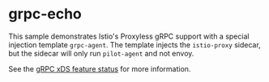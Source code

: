 # grpc-echo

This sample demonstrates Istio's Proxyless gRPC support with a special injection template `grpc-agent`.
The template injects the `istio-proxy` sidecar, but the sidecar will only run `pilot-agent` and not envoy.

See the [gRPC xDS feature status](https://github.com/grpc/grpc/blob/master/doc/grpc_xds_features.md) for more
information.
